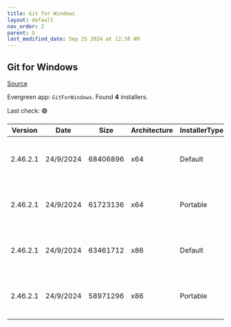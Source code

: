 ```yaml
---
title: Git for Windows
layout: default
nav_order: 2
parent: G
last_modified_date: Sep 25 2024 at 12:38 AM
---
```


## Git for Windows

[Source](https://gitforwindows.org/)

Evergreen app: `GitForWindows`. Found **4** installers.

Last check: 🟢

| Version  | Date      | Size     | Architecture | InstallerType | Type | URI                                                                                                                                                                                                                        |
| -------- | --------- | -------- | ------------ | ------------- | ---- | -------------------------------------------------------------------------------------------------------------------------------------------------------------------------------------------------------------------------- |
| 2.46.2.1 | 24/9/2024 | 68406896 | x64          | Default       | exe  | [https://github.com/git-for-windows/git/releases/download/v2.46.2.windows.1/Git-2.46.2-64-bit.exe](https://github.com/git-for-windows/git/releases/download/v2.46.2.windows.1/Git-2.46.2-64-bit.exe)                       |
| 2.46.2.1 | 24/9/2024 | 61723136 | x64          | Portable      | exe  | [https://github.com/git-for-windows/git/releases/download/v2.46.2.windows.1/PortableGit-2.46.2-64-bit.7z.exe](https://github.com/git-for-windows/git/releases/download/v2.46.2.windows.1/PortableGit-2.46.2-64-bit.7z.exe) |
| 2.46.2.1 | 24/9/2024 | 63461712 | x86          | Default       | exe  | [https://github.com/git-for-windows/git/releases/download/v2.46.2.windows.1/Git-2.46.2-32-bit.exe](https://github.com/git-for-windows/git/releases/download/v2.46.2.windows.1/Git-2.46.2-32-bit.exe)                       |
| 2.46.2.1 | 24/9/2024 | 58971296 | x86          | Portable      | exe  | [https://github.com/git-for-windows/git/releases/download/v2.46.2.windows.1/PortableGit-2.46.2-32-bit.7z.exe](https://github.com/git-for-windows/git/releases/download/v2.46.2.windows.1/PortableGit-2.46.2-32-bit.7z.exe) |
